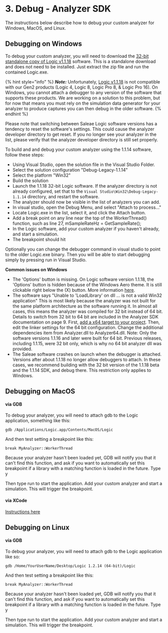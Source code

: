 # 3. Debug - Analyzer SDK

The instructions below describe how to debug your custom analyzer for Windows, MacOS, and Linux.

## Debugging on Windows

To debug your custom analyzer, you will need to download the [32-bit standalone copy of Logic v1.1.18](http://downloads.saleae.com/betas/1.1.18/Logic1.1.18BetaWin32Standalone.zip) software. This is a standalone download and does not need to be installed. Just extract the zip file and run the contained Logic.exe.

{% hint style="info" %}
_**Note:**_ Unfortunately, [Logic v1.1.18](http://downloads.saleae.com/betas/1.1.18/Logic1.1.18BetaWin32Standalone.zip) is not compatible with our Gen2 products \(Logic 4, Logic 8, Logic Pro 8, & Logic Pro 16\). On Windows, you cannot attach a debugger to any version of the software that supports these products. We are working on a solution to this problem, but for now that means you must rely on the simulation data generator for your analyzer to produce captures you can then debug in the older software.
{% endhint %}

Please note that switching between Saleae Logic software versions has a tendency to reset the software's settings. This could cause the analyzer developer directory to get reset. If you no longer see your analyzer in the list, please verify that the analyzer developer directory is still set properly.

To build and and debug your custom analyzer using the 1.1.14 software, follow these steps:

* Using Visual Studio, open the solution file in the Visual Studio Folder.
* Select the solution configuration "Debug-Legacy-1.1.14"
* Select the platform "Win32"
* Build the solution
* Launch the 1.1.18 32-bit Logic software. If the analyzer directory is not already configured, set that to the `Visual Studio\Win32\Debug-Legacy-1.1.14` directory, and restart the software.
* The analyzer should now be visible in the list of analyzers you can add.
* In visual studio, open the Debug Menu, and select "Attach to process..."
* Locate Logic.exe in the list, select it, and click the Attach button.
* Add a break point on any line near the top of the WorkerThread\(\) function, such as line 27, mSampleRateHz = GetSampleRate\(\);
* In the Logic software, add your custom analyzer if you haven't already, and start a simulation.
* The breakpoint should hit

Optionally you can change the debugger command in visual studio to point to the older Logic.exe binary. Then you will be able to start debugging simply by pressing run in Visual Studio.

**Common issues on Windows**

* The 'Options' button is missing. On Logic software version 1.1.18, the 'Options' button is hidden because of the Windows Aero theme. It is still clickable right below the \(X\) button. More information [here](https://support.saleae.com/faq/technical-faq/why-is-the-options-button-missing).
* The software says "Unable to 'LoadLibrary' on dll ... is not a valid Win32 application" This is most likely because the analyzer was not built for the same platform architecture as the software running it. In almost all cases, this means the analyzer was compiled for 32 bit instead of 64 bit. Details to switch from 32 bit to 64 bit are included in the Analyzer SDK documentation on page 9. First, [add a x64 target to your project](https://msdn.microsoft.com/en-us/library/ms185328%28v=vs.120%29.aspx). Then, edit the linker settings for the 64 bit configuration. Change the additional dependencies item from Analyzer.dll to Analyzer64.dll. Note: Only the software versions 1.1.16 and later were built for 64 bit. Previous releases, including 1.1.15, were 32 bit only, which is why no 64 bit analyzer dll was provided.
* The Saleae software crashes on launch when the debugger is attached. Versions after about 1.1.18 no longer allow debuggers to attach. In these cases, we recommend building with the 32 bit version of the 1.1.18 beta and the 1.1.14 SDK, and debug there. This restriction only applies to Windows.

## Debugging on MacOS

#### via GDB

To debug your analyzer, you will need to attach gdb to the Logic application, something like this:

```text
gdb /Applications/Logic.app/Contents/MacOS/Logic
```

And then test setting a breakpoint like this:

```text
break MyAnalyzer::WorkerThread
```

Because your analyzer hasn't been loaded yet, GDB will notify you that it can't find this function, and ask if you want to automatically set this breakpoint if a library with a matching function is loaded in the future. Type y

Then type run to start the application. Add your custom analyzer and start a simulation. This will trigger the breakpoint.

#### via XCode

[Instructions here](https://github.com/saleae/SampleAnalyzer/blob/master/docs/Analyzer%20SDK%20Setup.md#xcode-based-project)

## Debugging on Linux

#### via GDB

To debug your analyzer, you will need to attach gdb to the Logic application like so:

```text
gdb /Home/YourUserName/Desktop/Logic 1.2.14 (64-bit)/Logic
```

And then test setting a breakpoint like this:

```text
break MyAnalyzer::WorkerThread
```

Because your analyzer hasn't been loaded yet, GDB will notify you that it can't find this function, and ask if you want to automatically set this breakpoint if a library with a matching function is loaded in the future. Type y

Then type run to start the application. Add your custom analyzer and start a simulation. This will trigger the breakpoint.

